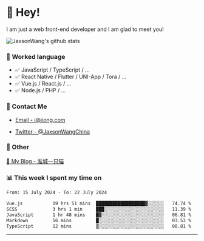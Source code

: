 # 👋 Hey!

I am just a web front-end developer and I am glad to meet you!

![JaxsonWang's github stats](https://github-readme-stats.vercel.app/api?username=JaxsonWang&&show_icons=true&&title_color=1abc9c&&icon_color=1abc9c)


### 📝 Worked language

- ✅ JavaScript / TypeScript / ...
- ✅ React Native / Flutter / UNI-App / Tora / ...
- ✅ Vue.js / React.js / ...
- ✅ Node.js / PHP / ...

### 📮 Contact Me

- [Email - i@iiong.com](mailto:i@iiong.com)

- [Twitter - @JaxsonWangChina](https://twitter.com/JaxsonWangChina)

### 🤪 Other

[📌 My Blog - 淮城一只猫](https://iiong.com)

### 📊 This week I spent my time on

<!--START_SECTION:waka-->

```txt
From: 15 July 2024 - To: 22 July 2024

Vue.js           19 hrs 51 mins  ██████████████████▓░░░░░░   74.74 %
SCSS             3 hrs 1 min     ███░░░░░░░░░░░░░░░░░░░░░░   11.39 %
JavaScript       1 hr 48 mins    █▓░░░░░░░░░░░░░░░░░░░░░░░   06.81 %
Markdown         56 mins         █░░░░░░░░░░░░░░░░░░░░░░░░   03.53 %
TypeScript       12 mins         ▒░░░░░░░░░░░░░░░░░░░░░░░░   00.81 %
```

<!--END_SECTION:waka-->

---
